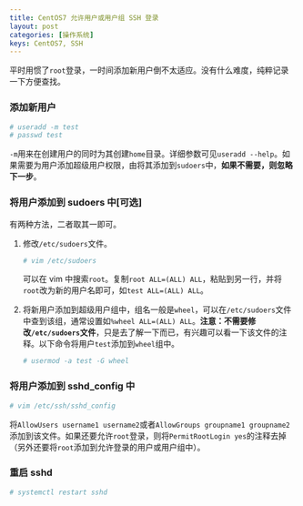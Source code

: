 ```yaml
---
title: CentOS7 允许用户或用户组 SSH 登录
layout: post
categories: [操作系统]
keys: CentOS7, SSH
---
```


平时用惯了`root`登录，一时间添加新用户倒不太适应。没有什么难度，纯粹记录一下方便查找。

### 添加新用户

```bash
# useradd -m test
# passwd test
```

`-m`用来在创建用户的同时为其创建`home`目录。详细参数可见`useradd --help`。如果需要为用户添加超级用户权限，由将其添加到`sudoers`中，**如果不需要，则忽略下一步**。


### 将用户添加到 sudoers 中[可选]

有两种方法，二者取其一即可。

1. 修改`/etc/sudoers`文件。 


    ```bash
    # vim /etc/sudoers
    ```


    可以在 vim 中搜索`root`。复制`root ALL=(ALL) ALL`，粘贴到另一行，并将`root`改为新的用户名即可，如`test ALL=(ALL) ALL`。
    
2.  将新用户添加到超级用户组中，组名一般是`wheel`，可以在`/etc/sudoers`文件中查到该组，通常设置如`%wheel ALL=(ALL) ALL`。**注意：不需要修改`/etc/sudoers`文件**，只是去了解一下而已，有兴趣可以看一下该文件的注释。以下命令将用户`test`添加到`wheel`组中。


    ```bash
    # usermod -a test -G wheel 
    ```
    
### 将用户添加到 sshd_config 中

```bash
# vim /etc/ssh/sshd_config
```

将`AllowUsers username1 username2`或者`AllowGroups groupname1 groupname2`添加到该文件。如果还要允许`root`登录，则将`PermitRootLogin yes`的注释去掉（另外还要将`root`添加到允许登录的用户或用户组中）。

### 重启 sshd

```bash
# systemctl restart sshd
```